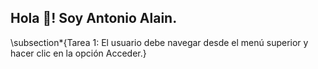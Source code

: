 <h2 align="left">Hola 👋!  Soy Antonio Alain.</h2>
\subsection*{Tarea 1: El usuario debe navegar desde el menú superior y hacer clic en la opción Acceder.}

